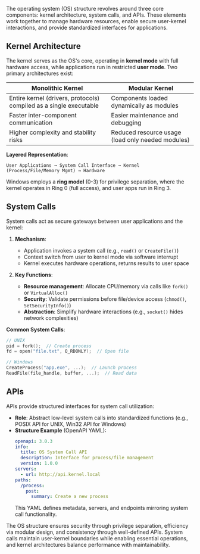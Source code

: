 The operating system (OS) structure revolves around three core components: kernel architecture, system calls, and APIs. These elements work together to manage hardware resources, enable secure user-kernel interactions, and provide standardized interfaces for applications.

## Kernel Architecture

The kernel serves as the OS's core, operating in **kernel mode** with full hardware access, while applications run in restricted **user mode**. Two primary architectures exist:

| **Monolithic Kernel**                                              | **Modular Kernel**                                |
| ------------------------------------------------------------------ | ------------------------------------------------- |
| Entire kernel (drivers, protocols) compiled as a single executable | Components loaded dynamically as modules          |
| Faster inter-component communication                               | Easier maintenance and debugging                  |
| Higher complexity and stability risks                              | Reduced resource usage (load only needed modules) |

**Layered Representation**:

```
User Applications → System Call Interface → Kernel (Process/File/Memory Mgmt) → Hardware
```

Windows employs a **ring model** (0-3) for privilege separation, where the kernel operates in Ring 0 (full access), and user apps run in Ring 3.

## System Calls

System calls act as secure gateways between user applications and the kernel:

1. **Mechanism**:

   - Application invokes a system call (e.g., `read()` or `CreateFile()`)
   - Context switch from user to kernel mode via software interrupt
   - Kernel executes hardware operations, returns results to user space

2. **Key Functions**:
   - **Resource management**: Allocate CPU/memory via calls like `fork()` or `VirtualAlloc()`
   - **Security**: Validate permissions before file/device access (`chmod()`, `SetSecurityInfo()`)
   - **Abstraction**: Simplify hardware interactions (e.g., `socket()` hides network complexities)

**Common System Calls**:

```c
// UNIX
pid = fork();  // Create process
fd = open("file.txt", O_RDONLY);  // Open file

// Windows
CreateProcess("app.exe", ...);  // Launch process
ReadFile(file_handle, buffer, ...);  // Read data
```

## APIs

APIs provide structured interfaces for system call utilization:

- **Role**: Abstract low-level system calls into standardized functions (e.g., POSIX API for UNIX, Win32 API for Windows)
- **Structure Example** (OpenAPI YAML):
  ```yaml
  openapi: 3.0.3
  info:
    title: OS System Call API
    description: Interface for process/file management
    version: 1.0.0
  servers:
    - url: http://api.kernel.local
  paths:
    /process:
      post:
        summary: Create a new process
  ```
  This YAML defines metadata, servers, and endpoints mirroring system call functionality.

The OS structure ensures security through privilege separation, efficiency via modular design, and consistency through well-defined APIs. System calls maintain user-kernel boundaries while enabling essential operations, and kernel architectures balance performance with maintainability.
